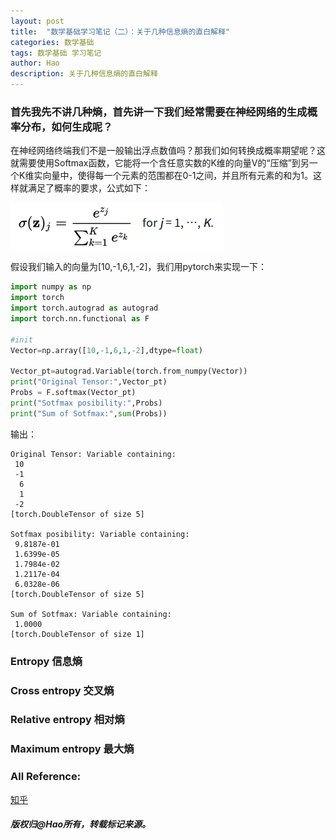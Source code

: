 ```yaml
---
layout: post
title:  "数学基础学习笔记（二）：关于几种信息熵的直白解释"
categories: 数学基础
tags: 数学基础 学习笔记
author: Hao
description: 关于几种信息熵的直白解释
---
```

### 首先我先不讲几种熵，首先讲一下我们经常需要在神经网络的生成概率分布，如何生成呢？
在神经网络终端我们不是一般输出浮点数值吗？那我们如何转换成概率期望呢？这就需要使用Softmax函数，它能将一个含任意实数的K维的向量V的“压缩”到另一个K维实向量中，使得每一个元素的范围都在0-1之间，并且所有元素的和为1。这样就满足了概率的要求，公式如下：

![math_entropy1](/assets/images/math/entropy1.png)

假设我们输入的向量为[10,-1,6,1,-2]，我们用pytorch来实现一下：

```python
import numpy as np
import torch
import torch.autograd as autograd
import torch.nn.functional as F

#init
Vector=np.array([10,-1,6,1,-2],dtype=float)

Vector_pt=autograd.Variable(torch.from_numpy(Vector))
print("Original Tensor:",Vector_pt)
Probs = F.softmax(Vector_pt)
print("Sotfmax posibility:",Probs)
print("Sum of Sotfmax:",sum(Probs))

```

输出：

	Original Tensor: Variable containing:
	 10
	 -1
	  6
	  1
	 -2
	[torch.DoubleTensor of size 5]

	Sotfmax posibility: Variable containing:
	 9.8187e-01
	 1.6399e-05
	 1.7984e-02
	 1.2117e-04
	 6.0328e-06
	[torch.DoubleTensor of size 5]

	Sum of Sotfmax: Variable containing:
	 1.0000
	[torch.DoubleTensor of size 1]

### Entropy 信息熵

### Cross entropy 交叉熵

### Relative entropy 相对熵

### Maximum entropy 最大熵



### All Reference:

[知乎](https://www.zhihu.com/question/41252833) 

##### 版权归@Hao所有，转载标记来源。

